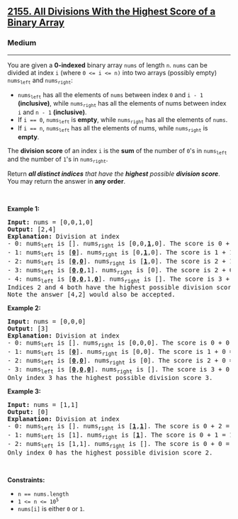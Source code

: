 <h2><a href="https://leetcode.com/problems/all-divisions-with-the-highest-score-of-a-binary-array/">2155. All Divisions With the Highest Score of a Binary Array</a></h2><h3>Medium</h3><hr><div style="user-select: auto;"><p style="user-select: auto;">You are given a <strong style="user-select: auto;">0-indexed</strong> binary array <code style="user-select: auto;">nums</code> of length <code style="user-select: auto;">n</code>. <code style="user-select: auto;">nums</code> can be divided at index <code style="user-select: auto;">i</code> (where <code style="user-select: auto;">0 &lt;= i &lt;= n)</code> into two arrays (possibly empty) <code style="user-select: auto;">nums<sub style="user-select: auto;">left</sub></code> and <code style="user-select: auto;">nums<sub style="user-select: auto;">right</sub></code>:</p>

<ul style="user-select: auto;">
	<li style="user-select: auto;"><code style="user-select: auto;">nums<sub style="user-select: auto;">left</sub></code> has all the elements of <code style="user-select: auto;">nums</code> between index <code style="user-select: auto;">0</code> and <code style="user-select: auto;">i - 1</code> <strong style="user-select: auto;">(inclusive)</strong>, while <code style="user-select: auto;">nums<sub style="user-select: auto;">right</sub></code> has all the elements of nums between index <code style="user-select: auto;">i</code> and <code style="user-select: auto;">n - 1</code> <strong style="user-select: auto;">(inclusive)</strong>.</li>
	<li style="user-select: auto;">If <code style="user-select: auto;">i == 0</code>, <code style="user-select: auto;">nums<sub style="user-select: auto;">left</sub></code> is <strong style="user-select: auto;">empty</strong>, while <code style="user-select: auto;">nums<sub style="user-select: auto;">right</sub></code> has all the elements of <code style="user-select: auto;">nums</code>.</li>
	<li style="user-select: auto;">If <code style="user-select: auto;">i == n</code>, <code style="user-select: auto;">nums<sub style="user-select: auto;">left</sub></code> has all the elements of nums, while <code style="user-select: auto;">nums<sub style="user-select: auto;">right</sub></code> is <strong style="user-select: auto;">empty</strong>.</li>
</ul>

<p style="user-select: auto;">The <strong style="user-select: auto;">division score</strong> of an index <code style="user-select: auto;">i</code> is the <strong style="user-select: auto;">sum</strong> of the number of <code style="user-select: auto;">0</code>'s in <code style="user-select: auto;">nums<sub style="user-select: auto;">left</sub></code> and the number of <code style="user-select: auto;">1</code>'s in <code style="user-select: auto;">nums<sub style="user-select: auto;">right</sub></code>.</p>

<p style="user-select: auto;">Return <em style="user-select: auto;"><strong style="user-select: auto;">all distinct indices</strong> that have the <strong style="user-select: auto;">highest</strong> possible <strong style="user-select: auto;">division score</strong></em>. You may return the answer in <strong style="user-select: auto;">any order</strong>.</p>

<p style="user-select: auto;">&nbsp;</p>
<p style="user-select: auto;"><strong style="user-select: auto;">Example 1:</strong></p>

<pre style="user-select: auto;"><strong style="user-select: auto;">Input:</strong> nums = [0,0,1,0]
<strong style="user-select: auto;">Output:</strong> [2,4]
<strong style="user-select: auto;">Explanation:</strong> Division at index
- 0: nums<sub style="user-select: auto;">left</sub> is []. nums<sub style="user-select: auto;">right</sub> is [0,0,<u style="user-select: auto;"><strong style="user-select: auto;">1</strong></u>,0]. The score is 0 + 1 = 1.
- 1: nums<sub style="user-select: auto;">left</sub> is [<u style="user-select: auto;"><strong style="user-select: auto;">0</strong></u>]. nums<sub style="user-select: auto;">right</sub> is [0,<u style="user-select: auto;"><strong style="user-select: auto;">1</strong></u>,0]. The score is 1 + 1 = 2.
- 2: nums<sub style="user-select: auto;">left</sub> is [<u style="user-select: auto;"><strong style="user-select: auto;">0</strong></u>,<u style="user-select: auto;"><strong style="user-select: auto;">0</strong></u>]. nums<sub style="user-select: auto;">right</sub> is [<u style="user-select: auto;"><strong style="user-select: auto;">1</strong></u>,0]. The score is 2 + 1 = 3.
- 3: nums<sub style="user-select: auto;">left</sub> is [<u style="user-select: auto;"><strong style="user-select: auto;">0</strong></u>,<u style="user-select: auto;"><strong style="user-select: auto;">0</strong></u>,1]. nums<sub style="user-select: auto;">right</sub> is [0]. The score is 2 + 0 = 2.
- 4: nums<sub style="user-select: auto;">left</sub> is [<u style="user-select: auto;"><strong style="user-select: auto;">0</strong></u>,<u style="user-select: auto;"><strong style="user-select: auto;">0</strong></u>,1,<u style="user-select: auto;"><strong style="user-select: auto;">0</strong></u>]. nums<sub style="user-select: auto;">right</sub> is []. The score is 3 + 0 = 3.
Indices 2 and 4 both have the highest possible division score 3.
Note the answer [4,2] would also be accepted.</pre>

<p style="user-select: auto;"><strong style="user-select: auto;">Example 2:</strong></p>

<pre style="user-select: auto;"><strong style="user-select: auto;">Input:</strong> nums = [0,0,0]
<strong style="user-select: auto;">Output:</strong> [3]
<strong style="user-select: auto;">Explanation:</strong> Division at index
- 0: nums<sub style="user-select: auto;">left</sub> is []. nums<sub style="user-select: auto;">right</sub> is [0,0,0]. The score is 0 + 0 = 0.
- 1: nums<sub style="user-select: auto;">left</sub> is [<u style="user-select: auto;"><strong style="user-select: auto;">0</strong></u>]. nums<sub style="user-select: auto;">right</sub> is [0,0]. The score is 1 + 0 = 1.
- 2: nums<sub style="user-select: auto;">left</sub> is [<u style="user-select: auto;"><strong style="user-select: auto;">0</strong></u>,<u style="user-select: auto;"><strong style="user-select: auto;">0</strong></u>]. nums<sub style="user-select: auto;">right</sub> is [0]. The score is 2 + 0 = 2.
- 3: nums<sub style="user-select: auto;">left</sub> is [<u style="user-select: auto;"><strong style="user-select: auto;">0</strong></u>,<u style="user-select: auto;"><strong style="user-select: auto;">0</strong></u>,<u style="user-select: auto;"><strong style="user-select: auto;">0</strong></u>]. nums<sub style="user-select: auto;">right</sub> is []. The score is 3 + 0 = 3.
Only index 3 has the highest possible division score 3.
</pre>

<p style="user-select: auto;"><strong style="user-select: auto;">Example 3:</strong></p>

<pre style="user-select: auto;"><strong style="user-select: auto;">Input:</strong> nums = [1,1]
<strong style="user-select: auto;">Output:</strong> [0]
<strong style="user-select: auto;">Explanation:</strong> Division at index
- 0: nums<sub style="user-select: auto;">left</sub> is []. nums<sub style="user-select: auto;">right</sub> is [<u style="user-select: auto;"><strong style="user-select: auto;">1</strong></u>,<u style="user-select: auto;"><strong style="user-select: auto;">1</strong></u>]. The score is 0 + 2 = 2.
- 1: nums<sub style="user-select: auto;">left</sub> is [1]. nums<sub style="user-select: auto;">right</sub> is [<u style="user-select: auto;"><strong style="user-select: auto;">1</strong></u>]. The score is 0 + 1 = 1.
- 2: nums<sub style="user-select: auto;">left</sub> is [1,1]. nums<sub style="user-select: auto;">right</sub> is []. The score is 0 + 0 = 0.
Only index 0 has the highest possible division score 2.
</pre>

<p style="user-select: auto;">&nbsp;</p>
<p style="user-select: auto;"><strong style="user-select: auto;">Constraints:</strong></p>

<ul style="user-select: auto;">
	<li style="user-select: auto;"><code style="user-select: auto;">n == nums.length</code></li>
	<li style="user-select: auto;"><code style="user-select: auto;">1 &lt;= n &lt;= 10<sup style="user-select: auto;">5</sup></code></li>
	<li style="user-select: auto;"><code style="user-select: auto;">nums[i]</code> is either <code style="user-select: auto;">0</code> or <code style="user-select: auto;">1</code>.</li>
</ul>
</div>
